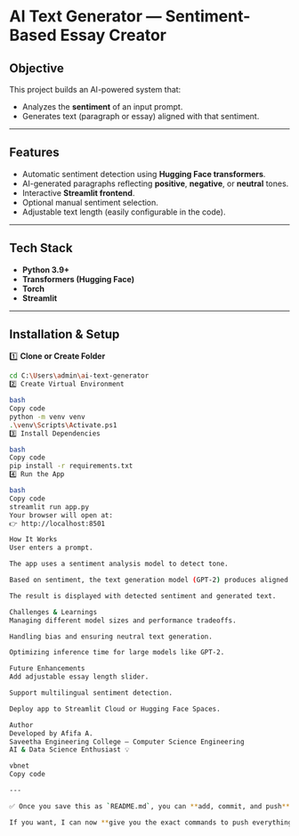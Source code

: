# AI Text Generator — Sentiment-Based Essay Creator

## Objective
This project builds an AI-powered system that:
- Analyzes the **sentiment** of an input prompt.
- Generates text (paragraph or essay) aligned with that sentiment.

---

## Features
- Automatic sentiment detection using **Hugging Face transformers**.
- AI-generated paragraphs reflecting **positive**, **negative**, or **neutral** tones.
- Interactive **Streamlit frontend**.
- Optional manual sentiment selection.
- Adjustable text length (easily configurable in the code).

---

## Tech Stack
- **Python 3.9+**
- **Transformers (Hugging Face)**
- **Torch**
- **Streamlit**

---

## Installation & Setup

1️⃣ **Clone or Create Folder**
```bash
cd C:\Users\admin\ai-text-generator
2️⃣ Create Virtual Environment

bash
Copy code
python -m venv venv
.\venv\Scripts\Activate.ps1
3️⃣ Install Dependencies

bash
Copy code
pip install -r requirements.txt
4️⃣ Run the App

bash
Copy code
streamlit run app.py
Your browser will open at:
👉 http://localhost:8501

How It Works
User enters a prompt.

The app uses a sentiment analysis model to detect tone.

Based on sentiment, the text generation model (GPT-2) produces aligned content.

The result is displayed with detected sentiment and generated text.

Challenges & Learnings
Managing different model sizes and performance tradeoffs.

Handling bias and ensuring neutral text generation.

Optimizing inference time for large models like GPT-2.

Future Enhancements
Add adjustable essay length slider.

Support multilingual sentiment detection.

Deploy app to Streamlit Cloud or Hugging Face Spaces.

Author
Developed by Afifa A.
Saveetha Engineering College — Computer Science Engineering
AI & Data Science Enthusiast 💡

vbnet
Copy code

---

✅ Once you save this as `README.md`, you can **add, commit, and push** to GitHub cleanly.  

If you want, I can now **give you the exact commands to push everything to GitHub safely** and skip adding `venv`. Do you want me to do that next?